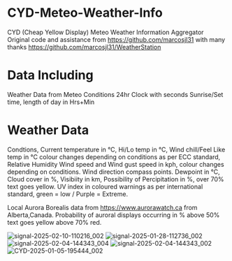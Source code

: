 
# CYD-Meteo-Weather-Info
CYD (Cheap Yellow Display) Meteo Weather Information Aggregator
Original code and assistance from  https://github.com/marcosjl31 with many thanks
https://github.com/marcosjl31/WeatherStation

# Data Including  
Weather Data from Meteo
Conditions
24hr Clock with seconds
Sunrise/Set time, length of day in Hrs+Min
# Weather Data
Condtions, Current temperature in °C, Hi/Lo temp in °C, Wind chill/Feel Like temp in °C colour changes depending on conditions as per ECC standard, Relative Humidity
Wind speed and Wind gust speed in kph, colour changes depending on conditions.  Wind direction compass points. 
Dewpoint in °C, Cloud cover in %, Visibiity in km, Possibility of Percipitation in %, over 70% text goes yellow. 
UV index in coloured warnings as per international standard, green = low / Purple = Extreme. 


Local Aurora Borealis data from https://www.aurorawatch.ca from Alberta,Canada.
Probability of auroral displays occurring in % above 50% text goes yellow above 70% red.


![signal-2025-02-10-110216_002](https://github.com/user-attachments/assets/9a12e640-1086-4056-9009-626a194f2bd7)
![signal-2025-01-28-112736_002](https://github.com/user-attachments/assets/a062e056-a35f-4237-b371-10a3463e1ece)
![signal-2025-02-04-144343_004](https://github.com/user-attachments/assets/b4d51d56-6036-4f6c-97fc-86047ec1f44b)
![signal-2025-02-04-144343_002](https://github.com/user-attachments/assets/457ea7ab-623a-4fe4-96aa-cf23f1578aa7)
![CYD-2025-01-05-195444_002](https://github.com/user-attachments/assets/53f8c39c-2bd0-4377-be2f-cc53f758b670)



